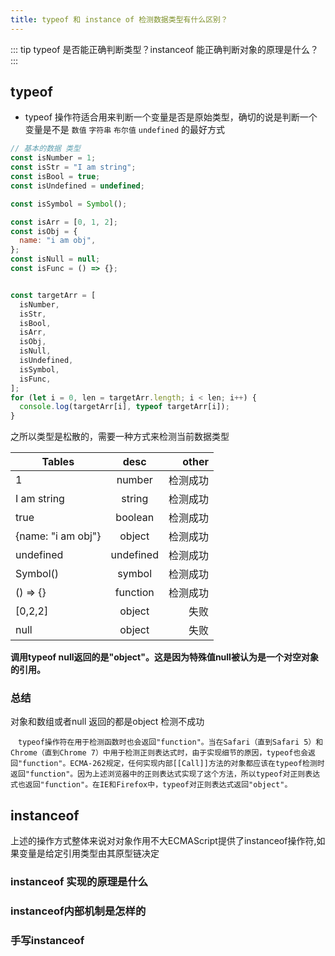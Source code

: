 ```yaml
---
title: typeof 和 instance of 检测数据类型有什么区别？
---
```


::: tip
typeof 是否能正确判断类型？instanceof 能正确判断对象的原理是什么？
:::

## typeof

 - typeof 操作符适合用来判断一个变量是否是原始类型，确切的说是判断一个变量是不是 `数值` `字符串` `布尔值` `undefined` 的最好方式

```js
// 基本的数据 类型
const isNumber = 1;
const isStr = "I am string";
const isBool = true;
const isUndefined = undefined;

const isSymbol = Symbol();

const isArr = [0, 1, 2];
const isObj = {
  name: "i am obj",
};
const isNull = null;
const isFunc = () => {};


const targetArr = [
  isNumber,
  isStr,
  isBool,
  isArr,
  isObj,
  isNull,
  isUndefined,
  isSymbol,
  isFunc,
];
for (let i = 0, len = targetArr.length; i < len; i++) {
  console.log(targetArr[i], typeof targetArr[i]);
}
```

之所以类型是松散的，需要一种方式来检测当前数据类型

| Tables             |   desc    |    other |
| ------------------ | :-------: | -------: |
| 1                  |  number   | 检测成功 |
| I am string        |  string   | 检测成功 |
| true               |  boolean  | 检测成功 |
| {name: "i am obj"} |  object   | 检测成功 |
| undefined          | undefined | 检测成功 |
| Symbol()           |  symbol   | 检测成功 |
| () => {}           | function  | 检测成功 |
| [0,2,2]            |  object   |     失败 |
| null               |  object   |     失败 |


**调用typeof null返回的是"object"。这是因为特殊值null被认为是一个对空对象的引用。**

### 总结
对象和数组或者null 返回的都是object 检测不成功

```
　typeof操作符在用于检测函数时也会返回"function"。当在Safari（直到Safari 5）和Chrome（直到Chrome 7）中用于检测正则表达式时，由于实现细节的原因，typeof也会返回"function"。ECMA-262规定，任何实现内部[[Call]]方法的对象都应该在typeof检测时返回"function"。因为上述浏览器中的正则表达式实现了这个方法，所以typeof对正则表达式也返回"function"。在IE和Firefox中，typeof对正则表达式返回"object"。
```

## instanceof 

上述的操作方式整体来说对对象作用不大ECMAScript提供了instanceof操作符,如果变量是给定引用类型由其原型链决定


### instanceof 实现的原理是什么 

### instanceof内部机制是怎样的

### 手写instanceof